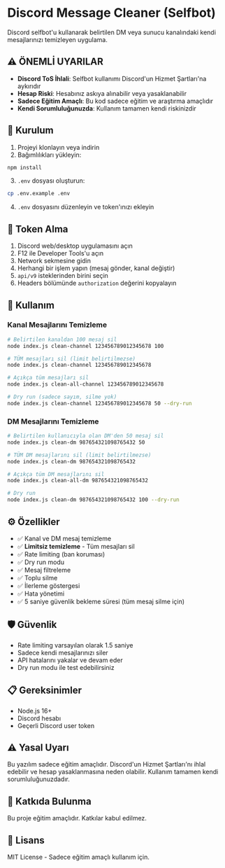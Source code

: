 # Discord Message Cleaner (Selfbot)

Discord selfbot'u kullanarak belirtilen DM veya sunucu kanalındaki kendi mesajlarınızı temizleyen uygulama.

## ⚠️ ÖNEMLİ UYARILAR

- **Discord ToS İhlali**: Selfbot kullanımı Discord'un Hizmet Şartları'na aykırıdır
- **Hesap Riski**: Hesabınız askıya alınabilir veya yasaklanabilir
- **Sadece Eğitim Amaçlı**: Bu kod sadece eğitim ve araştırma amaçlıdır
- **Kendi Sorumluluğunuzda**: Kullanım tamamen kendi riskinizdir

## 🚀 Kurulum

1. Projeyi klonlayın veya indirin
2. Bağımlılıkları yükleyin:
```bash
npm install
```

3. `.env` dosyası oluşturun:
```bash
cp .env.example .env
```

4. `.env` dosyasını düzenleyin ve token'ınızı ekleyin

## 🔑 Token Alma

1. Discord web/desktop uygulamasını açın
2. F12 ile Developer Tools'u açın
3. Network sekmesine gidin
4. Herhangi bir işlem yapın (mesaj gönder, kanal değiştir)
5. `api/v9` isteklerinden birini seçin
6. Headers bölümünde `authorization` değerini kopyalayın

## 📖 Kullanım

### Kanal Mesajlarını Temizleme
```bash
# Belirtilen kanaldan 100 mesaj sil
node index.js clean-channel 123456789012345678 100

# TÜM mesajları sil (limit belirtilmezse)
node index.js clean-channel 123456789012345678

# Açıkça tüm mesajları sil
node index.js clean-all-channel 123456789012345678

# Dry run (sadece sayım, silme yok)
node index.js clean-channel 123456789012345678 50 --dry-run
```

### DM Mesajlarını Temizleme
```bash
# Belirtilen kullanıcıyla olan DM'den 50 mesaj sil
node index.js clean-dm 987654321098765432 50

# TÜM DM mesajlarını sil (limit belirtilmezse)
node index.js clean-dm 987654321098765432

# Açıkça tüm DM mesajlarını sil
node index.js clean-all-dm 987654321098765432

# Dry run
node index.js clean-dm 987654321098765432 100 --dry-run
```

## ⚙️ Özellikler

- ✅ Kanal ve DM mesaj temizleme
- ✅ **Limitsiz temizleme** - Tüm mesajları sil
- ✅ Rate limiting (ban koruması)
- ✅ Dry run modu
- ✅ Mesaj filtreleme
- ✅ Toplu silme
- ✅ İlerleme göstergesi
- ✅ Hata yönetimi
- ✅ 5 saniye güvenlik bekleme süresi (tüm mesaj silme için)

## 🛡️ Güvenlik

- Rate limiting varsayılan olarak 1.5 saniye
- Sadece kendi mesajlarınızı siler
- API hatalarını yakalar ve devam eder
- Dry run modu ile test edebilirsiniz

## 📋 Gereksinimler

- Node.js 16+
- Discord hesabı
- Geçerli Discord user token

## ⚠️ Yasal Uyarı

Bu yazılım sadece eğitim amaçlıdır. Discord'un Hizmet Şartları'nı ihlal edebilir ve hesap yasaklanmasına neden olabilir. Kullanım tamamen kendi sorumluluğunuzdadır.

## 🤝 Katkıda Bulunma

Bu proje eğitim amaçlıdır. Katkılar kabul edilmez.

## 📄 Lisans

MIT License - Sadece eğitim amaçlı kullanım için.